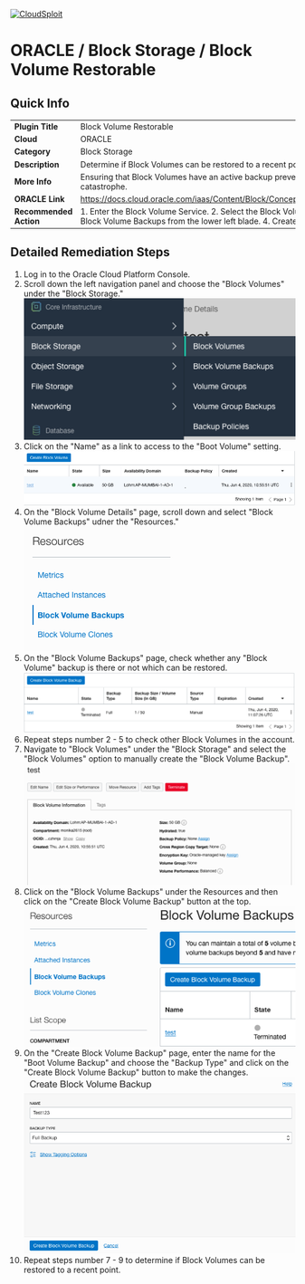 [![CloudSploit](https://cloudsploit.com/img/logo-new-big-text-100.png "CloudSploit")](https://cloudsploit.com)

# ORACLE / Block Storage / Block Volume Restorable

## Quick Info

| | |
|-|-|
| **Plugin Title** | Block Volume Restorable |
| **Cloud** | ORACLE |
| **Category** | Block Storage |
| **Description** | Determine if Block Volumes can be restored to a recent point. |
| **More Info** | Ensuring that Block Volumes have an active backup prevents data loss in the case of a catastrophe. |
| **ORACLE Link** | https://docs.cloud.oracle.com/iaas/Content/Block/Concepts/blockvolumebackups.htm |
| **Recommended Action** | 1. Enter the Block Volume Service. 2. Select the Block Volume in question. 3. Select Block Volume Backups from the lower left blade. 4. Create a manual backup. |

## Detailed Remediation Steps
1. Log in to the Oracle Cloud Platform Console.
2. Scroll down the left navigation panel and choose the "Block Volumes" under the "Block Storage." </br> <img src="/resources/oracle/blockstorage/block-volume-restorable/step2.png"/>
3. Click on the "Name" as a link to access to the "Boot Volume" setting.</br> <img src="/resources/oracle/blockstorage/block-volume-restorable/step3.png"/>
4. On the "Block Volume Details" page, scroll down and select "Block Volume Backups" udner the "Resources."</br> <img src="/resources/oracle/blockstorage/block-volume-restorable/step4.png"/>
5. On the "Block Volume Backups" page, check whether any "Block Volume" backup is there or not which can be restored.</br> <img src="/resources/oracle/blockstorage/block-volume-restorable/step5.png"/>
6. Repeat steps number 2 - 5 to check other Block Volumes in the account.</br>
7. Navigate to "Block Volumes" under the "Block Storage" and select the "Block Volumes" option to manually create  the "Block Volume Backup".</br> <img src="/resources/oracle/blockstorage/block-volume-restorable/step7.png"/>
8. Click on the "Block Volume Backups" under the Resources and then click on the "Create Block Volume Backup" button at the top.</br> <img src="/resources/oracle/blockstorage/block-volume-restorable/step8.png"/>
9. On the "Create Block Volume Backup" page, enter the name for the "Boot Volume Backup" and choose the "Backup Type" and click on the "Create Block Volume Backup" button to make the changes.</br> <img src="/resources/oracle/blockstorage/block-volume-restorable/step9.png"/>
10. Repeat steps number 7 - 9 to determine if Block Volumes can be restored to a recent point.</br>

